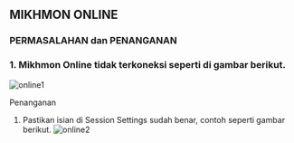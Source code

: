 ## MIKHMON ONLINE
### PERMASALAHAN dan PENANGANAN

### 1. Mikhmon Online tidak terkoneksi seperti di gambar berikut.
![online1](https://raw.githubusercontent.com/laksa19/laksa19.github.io/1c71f13c0171e6cef840cdc8bbf65d630e86bc0e/img/online1.png)

Penanganan

1. Pastikan isian di Session Settings sudah benar, contoh seperti gambar berikut.
![online2](https://raw.githubusercontent.com/laksa19/laksa19.github.io/1c71f13c0171e6cef840cdc8bbf65d630e86bc0e/img/online2.png)
